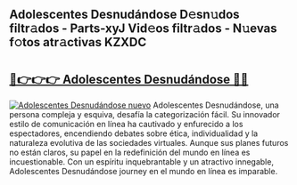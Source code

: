 ## Adolescentes Desnudándose D𝚎sn𝚞dos filtr𝚊dos - Parts-xyJ Vid𝚎os filtr𝚊dos - N𝚞evas f𝚘tos atr𝚊ctivas KZXDC

# <h2><a href="http://mb8j5mg.tromn.icu/?c=Adolescentes+Desnud%c3%a1ndose">🔗👉👉👉 Adolescentes Desnudándose 🔗🔗</a></h2>

[![Adolescentes Desnudándose nuevo](https://i.imgur.com/pEAQMta.gif)](http://mb8j5mg.tromn.icu/?c=Adolescentes+Desnud%c3%a1ndose)
Adolescentes Desnudándose, una persona compleja y esquiva, desafía la categorización fácil. Su innovador estilo de comunicación en línea ha cautivado y enfurecido a los espectadores, encendiendo debates sobre ética, individualidad y la naturaleza evolutiva de las sociedades virtuales. Aunque sus planes futuros no están claros, su papel en la redefinición del mundo en línea es incuestionable. Con un espíritu inquebrantable y un atractivo innegable, Adolescentes Desnudándose journey en el mundo en línea es imparable.
